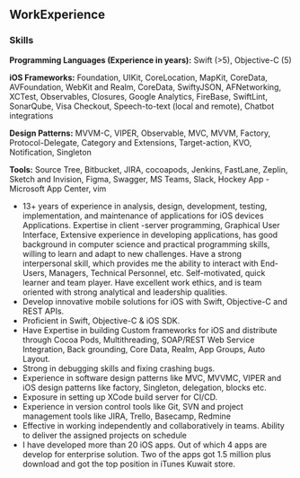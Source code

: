 ## WorkExperience

### Skills
<b>Programming Languages (Experience in years):</b> Swift (>5), Objective-C (5)

<b>iOS Frameworks:</b> Foundation, UIKit, CoreLocation, MapKit, CoreData, AVFoundation, WebKit and Realm, CoreData, SwiftyJSON, AFNetworking, XCTest, Observables, Closures, Google Analytics, FireBase, SwiftLint, SonarQube, Visa Checkout, Speech-to-text (local and remote), Chatbot integrations

<b>Design Patterns:</b> MVVM-C, VIPER, Observable, MVC, MVVM, Factory, Protocol-Delegate, Category and Extensions, Target-action, KVO, Notification, Singleton

<b>Tools:</b> Source Tree, Bitbucket, JIRA, cocoapods, Jenkins, FastLane, Zeplin, Sketch and Invision, Figma, Swagger, MS Teams, Slack, Hockey App - Microsoft App Center, vim


-	13+ years of experience in analysis, design, development, testing, implementation, and maintenance of applications for iOS devices Applications. Expertise in client -server programming, Graphical User Interface, Extensive experience in developing applications, has good background in computer science and practical programming skills, willing to learn and adapt to new challenges. Have a strong interpersonal skill, which provides me the ability to interact with End-Users, Managers, Technical Personnel, etc. Self-motivated, quick learner and team player. Have excellent work ethics, and is team oriented with strong analytical and leadership qualities.
-	Develop innovative mobile solutions for iOS with Swift, Objective-C and REST APIs. 
-	Proficient in Swift, Objective-C & iOS SDK. 
-	Have Expertise in building Custom frameworks for iOS and distribute through Cocoa Pods, Multithreading, SOAP/REST Web Service Integration, Back grounding, Core Data, Realm, App Groups, Auto Layout.
-	Strong in debugging skills and fixing crashing bugs.
-	Experience in software design patterns like MVC, MVVMC, VIPER and iOS design patterns like factory, Singleton, delegation, blocks etc.
-	Exposure in setting up XCode build server for CI/CD. 
-	Experience in version control tools like Git, SVN and project management tools like JIRA, Trello, Basecamp, Redmine
-	Effective in working independently and collaboratively in teams. Ability to deliver the assigned projects on schedule
-	I have developed more than 20 iOS apps. Out of which 4 apps are develop for enterprise solution. Two of the apps got 1.5 million plus download and got the top position in iTunes Kuwait store.
